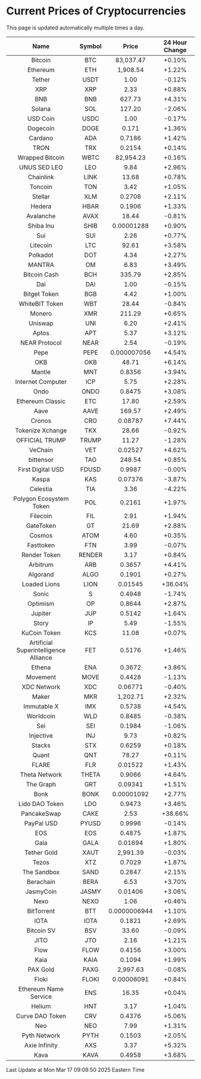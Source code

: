 # Current Prices of Cryptocurrencies
This page is updated automatically multiple times a day.

| Name | Symbol | Price | 24 Hour Change |
| :---: |:---:| :---: | :---: |
| Bitcoin | BTC | 83,037.47 | +0.10% |
| Ethereum | ETH | 1,908.54 | +1.22% |
| Tether | USDT | 1.00 | -0.12% |
| XRP | XRP | 2.33 | +0.88% |
| BNB | BNB | 627.73 | +4.31% |
| Solana | SOL | 127.20 | -2.06% |
| USD Coin | USDC | 1.00 | -0.17% |
| Dogecoin | DOGE | 0.171 | +1.36% |
| Cardano | ADA | 0.7186 | +1.42% |
| TRON | TRX | 0.2154 | +0.14% |
| Wrapped Bitcoin | WBTC | 82,954.23 | +0.16% |
| UNUS SED LEO | LEO | 9.84 | +2.96% |
| Chainlink | LINK | 13.68 | +0.78% |
| Toncoin | TON | 3.42 | +1.05% |
| Stellar | XLM | 0.2708 | +2.11% |
| Hedera | HBAR | 0.1906 | +1.33% |
| Avalanche | AVAX | 18.44 | -0.81% |
| Shiba Inu | SHIB | 0.00001288 | +0.90% |
| Sui | SUI | 2.26 | +0.77% |
| Litecoin | LTC | 92.61 | +3.58% |
| Polkadot | DOT | 4.34 | +2.27% |
| MANTRA | OM | 6.83 | +3.49% |
| Bitcoin Cash | BCH | 335.79 | +2.85% |
| Dai | DAI | 1.00 | -0.15% |
| Bitget Token | BGB | 4.42 | +1.00% |
| WhiteBIT Token | WBT | 28.44 | -0.84% |
| Monero | XMR | 211.29 | +0.65% |
| Uniswap | UNI | 6.20 | +2.41% |
| Aptos | APT | 5.37 | +3.12% |
| NEAR Protocol | NEAR | 2.54 | -0.19% |
| Pepe | PEPE | 0.000007056 | +4.54% |
| OKB | OKB | 48.71 | +6.14% |
| Mantle | MNT | 0.8356 | +3.94% |
| Internet Computer | ICP | 5.75 | +2.28% |
| Ondo | ONDO | 0.8475 | +3.08% |
| Ethereum Classic | ETC | 17.80 | +2.59% |
| Aave | AAVE | 169.57 | +2.49% |
| Cronos | CRO | 0.08787 | +7.44% |
| Tokenize Xchange | TKX | 28.66 | -0.92% |
| OFFICIAL TRUMP | TRUMP | 11.27 | -1.28% |
| VeChain | VET | 0.02527 | +4.62% |
| bittensor | TAO | 248.54 | +0.85% |
| First Digital USD | FDUSD | 0.9987 | -0.00% |
| Kaspa | KAS | 0.07376 | -3.87% |
| Celestia | TIA | 3.36 | -4.22% |
| Polygon Ecosystem Token | POL | 0.2161 | +1.97% |
| Filecoin | FIL | 2.91 | +1.94% |
| GateToken | GT | 21.69 | +2.88% |
| Cosmos | ATOM | 4.60 | +0.35% |
| Fasttoken | FTN | 3.99 | -0.07% |
| Render Token | RENDER | 3.17 | +0.84% |
| Arbitrum | ARB | 0.3657 | +4.41% |
| Algorand | ALGO | 0.1901 | +0.27% |
| Loaded Lions | LION | 0.01545 | +36.04% |
| Sonic | S | 0.4948 | -1.74% |
| Optimism | OP | 0.8644 | +2.87% |
| Jupiter | JUP | 0.5142 | +1.64% |
| Story | IP | 5.49 | -1.55% |
| KuCoin Token | KCS | 11.08 | +0.07% |
| Artificial Superintelligence Alliance | FET | 0.5176 | +1.46% |
| Ethena | ENA | 0.3672 | +3.86% |
| Movement | MOVE | 0.4428 | -1.13% |
| XDC Network | XDC | 0.06771 | -0.40% |
| Maker | MKR | 1,202.71 | +2.32% |
| Immutable X | IMX | 0.5738 | +4.54% |
| Worldcoin | WLD | 0.8485 | -0.38% |
| Sei | SEI | 0.1984 | -1.06% |
| Injective | INJ | 9.73 | +0.82% |
| Stacks | STX | 0.6259 | +0.18% |
| Quant | QNT | 78.27 | +0.11% |
| FLARE | FLR | 0.01522 | +1.43% |
| Theta Network | THETA | 0.9066 | +4.64% |
| The Graph | GRT | 0.09341 | +1.51% |
| Bonk | BONK | 0.00001092 | +2.77% |
| Lido DAO Token | LDO | 0.9473 | +3.46% |
| PancakeSwap | CAKE | 2.53 | +38.66% |
| PayPal USD | PYUSD | 0.9996 | -0.14% |
| EOS | EOS | 0.4875 | +1.87% |
| Gala | GALA | 0.01694 | +1.80% |
| Tether Gold | XAUT | 2,991.39 | -0.03% |
| Tezos | XTZ | 0.7029 | +1.87% |
| The Sandbox | SAND | 0.2847 | +2.15% |
| Berachain | BERA | 6.53 | +3.70% |
| JasmyCoin | JASMY | 0.01406 | +3.06% |
| Nexo | NEXO | 1.06 | +0.46% |
| BitTorrent | BTT | 0.0000006944 | +1.10% |
| IOTA | IOTA | 0.1821 | +2.69% |
| Bitcoin SV | BSV | 33.60 | -0.09% |
| JITO | JTO | 2.16 | +1.21% |
| Flow | FLOW | 0.4156 | +3.00% |
| Kaia | KAIA | 0.1094 | +1.99% |
| PAX Gold | PAXG | 2,997.63 | -0.08% |
| Floki | FLOKI | 0.00006091 | +0.84% |
| Ethereum Name Service | ENS | 16.35 | +0.04% |
| Helium | HNT | 3.17 | +1.04% |
| Curve DAO Token | CRV | 0.4376 | +5.06% |
| Neo | NEO | 7.99 | +1.31% |
| Pyth Network | PYTH | 0.1503 | +2.05% |
| Axie Infinity | AXS | 3.37 | +5.32% |
| Kava | KAVA | 0.4958 | +3.68% |

Last Update at Mon Mar 17 09:08:50 2025 Eastern Time